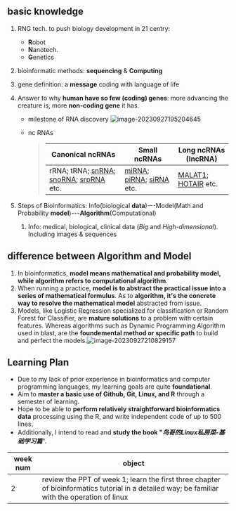 ## basic knowledge
1. RNG tech. to push biology development in 21 centry:
    - **R**obot
    - **N**anotech.
    - **G**enetics
    
2. bioinformatic methods: **sequencing** & **Computing**

3. gene definition: a **message** coding with language of life

4. Answer to why **human have so few (coding) genes**: more advancing the creature is, more **non-coding gene** it has.
   
    - milestone of RNA discovery ![image-20230927195204645](https://github.com/Stefan-s-wang/Repo-for-Stefan-Wang/blob/main/Pictures/image-20230927195204645.png?raw=true)
    - nc RNAs
    
      > |Canonical ncRNAs|Small ncRNAs|Long ncRNAs (IncRNA)|
      > |---|---|---|
      > | rRNA; tRNA; [snRNA](https://en.wikipedia.org/wiki/Small_nuclear_RNA#:~:text=Their%20primary%20function%20is%20in%20the%20processing%20of%20pre%2Dmessenger%20RNA%20(hnRNA)%20in%20the%20nucleus.%20They%20have%20also%20been%20shown%20to%20aid%20in%20the%20regulation%20of%20transcription%20factors%20(7SK%20RNA)%20or%20RNA%20polymerase%20II%20(B2%20RNA)%2C%20and%20maintaining%20the%20telomeres.); [snoRNA](https://en.wikipedia.org/wiki/Small_nucleolar_RNA#:~:text=In%20molecular%20biology%2C%20small%20nucleolar%20RNAs%20(snoRNAs)%20are%20a%20class%20of%20small%20RNA%20molecules%20that%20primarily%20guide%20chemical%20modifications%20of%20other%20RNAs%2C%20mainly%20ribosomal%20RNAs%2C%20transfer%20RNAs%20and%20small%20nuclear%20RNAs.); [srpRNA](https://en.wikipedia.org/wiki/Signal_recognition_particle_RNA#:~:text=The%20signal%20recognition%20particle%20RNA%2C%20(also%20known%20as%207SL%2C%206S%2C%20ffs%2C%20or%204.5S%20RNA)%20is%20part%20of%20the%20signal%20recognition%20particle%20(SRP)%20ribonucleoprotein%20complex) etc. | [miRNA](https://en.wikipedia.org/wiki/MicroRNA#:~:text=MicroRNA%20(miRNA)%20are,of%20mRNA%20into%20proteins.); [piRNA](https://en.wikipedia.org/wiki/Piwi-interacting_RNA#:~:text=These%20piRNA%20complexes%20are%20mostly%20involved%20in%20the%20epigenetic%20and%20post%2Dtranscriptional%20silencing%20of%20transposable%20elements%20and%20other%20spurious%20or%20repeat%2Dderived%20transcripts%2C%20but%20can%20also%20be%20involved%20in%20the%20regulation%20of%20other%20genetic%20elements%20in%20germ%20line%20cells.); [siRNA](https://en.wikipedia.org/wiki/Small_interfering_RNA#:~:text=It%20interferes%20with%20the%20expression%20of%20specific%20genes%20with%20complementary%20nucleotide%20sequences%20by%20degrading%20mRNA%20after%20transcription%2C%20preventing%20translation.) etc. | [MALAT1](https://en.wikipedia.org/wiki/MALAT1#:~:text=It%20regulates%20the%20expression%20of%20metastasis%2Dassociated%20genes.%5B6%5D%20It%20also%20positively%20regulates%20cell%20motility%20via%20the%20transcriptional%20and/or%20post%2Dtranscriptional%20regulation%20of%20motility%2Drelated%20genes.); [HOTAIR](https://en.wikipedia.org/wiki/HOTAIR#:~:text=The%205%E2%80%B2,.%5B9%5D) etc. |

5. Steps of Bioinformatics: Info(biological **data**)---Model(Math and Probability **model**)---**Algorithm**(Computational)
   1. Info: medical, biological, clinical data (*Big* and *High-dimensional*). Including images & sequences

## difference between Algorithm and Model
1. In bioinformatics, **model means mathematical and probability model, while algorithm refers to computational algorithm**. 
2. When running a practice, **model is to abstract the practical issue into a series of mathematical formulus**. As to **algorithm, it's the concrete way to resolve the mathematical model** abstracted from issue.
3. Models, like Logistic Regression specialized for classification or Random Forest for Classifier, are **mature solutions** to  a problem with certain features. Whereas algorithms such as  Dynamic Programming Algorithm used in blast, are the **foundemental method or specific path** to build and  perfect the models.![image-20230927210829157](https://github.com/Stefan-s-wang/Repo-for-Stefan-Wang/blob/main/Pictures/image-20230927210829157.png?raw=true)

## Learning Plan

- Due to my lack of prior experience in bioinformatics and computer programming languages, my learning goals are quite **foundational**.
- Aim to **master a basic use of Github, Git, Linux, and R** through a semester of learning. 
- Hope to be able to **perform relatively straightforward bioinformatics data** processing using the R, and write independent code of up to 500 lines. 
- Additionally, I intend to read and **study the book "*鸟哥的Linux私房菜-基础学习篇***".

|week num|object|
|---|-----------|
|2|review the PPT of week 1; learn the first three chapter of bioinformatics tutorial in a detailed way; be familiar with the operation of linux|

